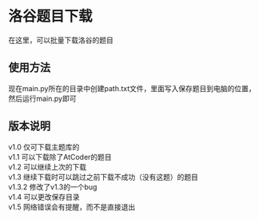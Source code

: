 # 洛谷题目下载

在这里，可以批量下载洛谷的题目

## 使用方法

现在main.py所在的目录中创建path.txt文件，里面写入保存题目到电脑的位置，然后运行main.py即可

## 版本说明

v1.0 仅可下载主题库的<br>
v1.1 可以下载除了AtCoder的题目<br>
v1.2 可以继续上次的下载<br>
v1.3 继续下载时可以跳过之前下载不成功（没有这题）的题目<br>
v1.3.2 修改了v1.3的一个bug<br>
v1.4 可以更改保存目录<br>
v1.5 网络错误会有提醒，而不是直接退出<br>